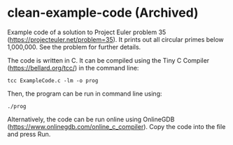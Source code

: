 # clean-example-code (Archived)
Example code of a solution to Project Euler problem 35 (https://projecteuler.net/problem=35). It prints out all circular primes below 1,000,000. See the problem for further details.

The code is written in C. It can be compiled using the Tiny C Compiler (https://bellard.org/tcc/) in the command line:

`tcc ExampleCode.c -lm -o prog`

Then, the program can be run in command line using:

`./prog`

Alternatively, the code can be run online using OnlineGDB (https://www.onlinegdb.com/online_c_compiler). Copy the code into the file and press Run.
